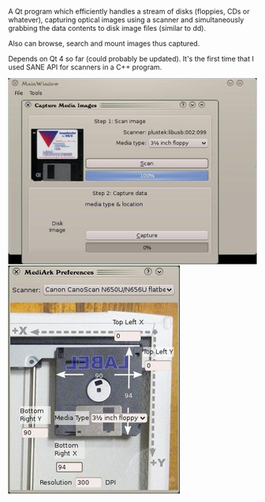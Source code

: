 A Qt program which efficiently handles a stream of disks (floppies, CDs or
whatever), capturing optical images using a scanner and simultaneously
grabbing the data contents to disk image files (similar to dd).

Also can browse, search and mount images thus captured.

Depends on Qt 4 so far (could probably be updated). It's the first time
that I used SANE API for scanners in a C++ program.

![main screenshot](images/screenshot1.jpg "main screenshot")
![preferences screenshot](images/screenshot2.jpg "preferences screenshot")
